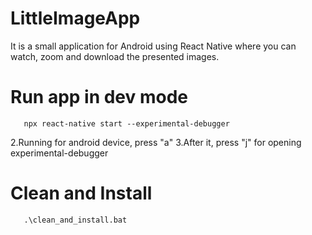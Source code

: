 # LittleImageApp
It is a small application for Android using React Native where you can watch, zoom and download the presented images.

# Run app in dev mode
       npx react-native start --experimental-debugger
2.Running for android device, press "a" 
3.After it, press "j" for opening experimental-debugger

# Clean and Install
       .\clean_and_install.bat
